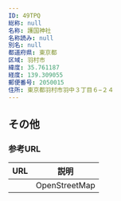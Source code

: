 ```yaml
---
ID: 49TPQ
総称: null
名称: 護国神社
名称読み: null
別名: null
都道府県: 東京都
区域: 羽村市
緯度: 35.761187
経度: 139.309055
郵便番号: 2050015
住所: 東京都羽村市羽中３丁目６−２４
---
```


## その他

### 参考URL

| URL | 説明          |
| --- | ------------- |
|     | OpenStreetMap |
